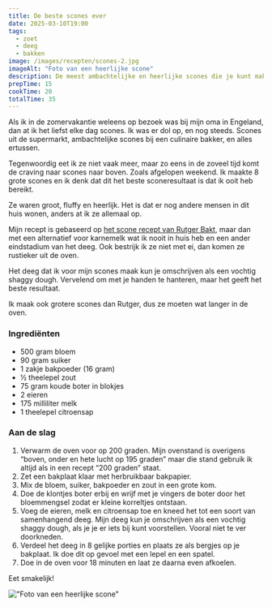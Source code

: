 ```yaml
---
title: De beste scones ever
date: 2025-03-10T19:00
tags:
  - zoet
  - deeg
  - bakken
image: /images/recepten/scones-2.jpg
imageAlt: "Foto van een heerlijke scone"
description: De meest ambachtelijke en heerlijke scones die je kunt maken
prepTime: 15
cookTime: 20
totalTime: 35
---
```


Als ik in de zomervakantie weleens op bezoek was bij mijn oma in Engeland, dan at ik het liefst elke dag scones. Ik was er dol op, en nog steeds. Scones uit de supermarkt, ambachtelijke scones bij een culinaire bakker, en alles ertussen.

Tegenwoordig eet ik ze niet vaak meer, maar zo eens in de zoveel tijd komt de craving naar scones naar boven. Zoals afgelopen weekend. Ik maakte 8 grote scones en ik denk dat dit het beste sconeresultaat is dat ik ooit heb bereikt.

Ze waren groot, fluffy en heerlijk. Het is dat er nog andere mensen in dit huis wonen, anders at ik ze allemaal op.

Mijn recept is gebaseerd op [het scone recept van Rutger Bakt](https://rutgerbakt.nl/brunch-recepten/recept-scones/), maar dan met een alternatief voor karnemelk wat ik nooit in huis heb en een ander eindstadium van het deeg. Ook bestrijk ik ze niet met ei, dan komen ze rustieker uit de oven.

Het deeg dat ik voor mijn scones maak kun je omschrijven als een vochtig shaggy dough. Vervelend om met je handen te hanteren, maar het geeft het beste resultaat.

Ik maak ook grotere scones dan Rutger, dus ze moeten wat langer in de oven.

### Ingrediënten

- 500 gram bloem
- 90 gram suiker
- 1 zakje bakpoeder (16 gram)
- ½ theelepel zout
- 75 gram koude boter in blokjes
- 2 eieren
- 175 milliliter melk
- 1 theelepel citroensap

### Aan de slag

1. Verwarm de oven voor op 200 graden. Mijn ovenstand is overigens “boven, onder en hete lucht op 195 graden” maar die stand gebruik ik altijd als in een recept “200 graden” staat.
2. Zet een bakplaat klaar met herbruikbaar bakpapier.
3. Mix de bloem, suiker, bakpoeder en zout in een grote kom.
4. Doe de klontjes boter erbij en wrijf met je vingers de boter door het bloemmengsel zodat er kleine korreltjes ontstaan.
5. Voeg de eieren, melk en citroensap toe en kneed het tot een soort van samenhangend deeg. Mijn deeg kun je omschrijven als een vochtig shaggy dough, als je je er iets bij kunt voorstellen. Vooral niet te ver doorkneden.
6. Verdeel het deeg in 8 gelijke porties en plaats ze als bergjes op je bakplaat. Ik doe dit op gevoel met een lepel en een spatel.
7. Doe in de oven voor 18 minuten en laat ze daarna even afkoelen.

Eet smakelijk!

!["Foto van een heerlijke scone"](/images/recepten/scones-1.jpg)
